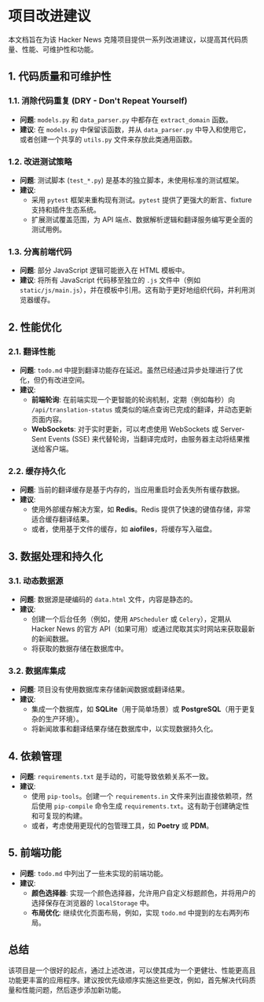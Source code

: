 # 项目改进建议

本文档旨在为该 Hacker News 克隆项目提供一系列改进建议，以提高其代码质量、性能、可维护性和功能。

## 1. 代码质量和可维护性

### 1.1. 消除代码重复 (DRY - Don't Repeat Yourself)

- **问题**: `models.py` 和 `data_parser.py` 中都存在 `extract_domain` 函数。
- **建议**: 在 `models.py` 中保留该函数，并从 `data_parser.py` 中导入和使用它，或者创建一个共享的 `utils.py` 文件来存放此类通用函数。

### 1.2. 改进测试策略

- **问题**: 测试脚本 (`test_*.py`) 是基本的独立脚本，未使用标准的测试框架。
- **建议**:
  - 采用 `pytest` 框架来重构现有测试。`pytest` 提供了更强大的断言、fixture 支持和插件生态系统。
  - 扩展测试覆盖范围，为 API 端点、数据解析逻辑和翻译服务编写更全面的测试用例。

### 1.3. 分离前端代码

- **问题**: 部分 JavaScript 逻辑可能嵌入在 HTML 模板中。
- **建议**: 将所有 JavaScript 代码移至独立的 `.js` 文件中（例如 `static/js/main.js`），并在模板中引用。这有助于更好地组织代码，并利用浏览器缓存。

## 2. 性能优化

### 2.1. 翻译性能

- **问题**: `todo.md` 中提到翻译功能存在延迟。虽然已经通过异步处理进行了优化，但仍有改进空间。
- **建议**:
  - **前端轮询**: 在前端实现一个更智能的轮询机制，定期（例如每秒）向 `/api/translation-status` 或类似的端点查询已完成的翻译，并动态更新页面内容。
  - **WebSockets**: 对于实时更新，可以考虑使用 WebSockets 或 Server-Sent Events (SSE) 来代替轮询，当翻译完成时，由服务器主动将结果推送给客户端。

### 2.2. 缓存持久化

- **问题**: 当前的翻译缓存是基于内存的，当应用重启时会丢失所有缓存数据。
- **建议**:
  - 使用外部缓存解决方案，如 **Redis**。Redis 提供了快速的键值存储，非常适合缓存翻译结果。
  - 或者，使用基于文件的缓存，如 **aiofiles**，将缓存写入磁盘。

## 3. 数据处理和持久化

### 3.1. 动态数据源

- **问题**: 数据源是硬编码的 `data.html` 文件，内容是静态的。
- **建议**:
  - 创建一个后台任务（例如，使用 `APScheduler` 或 `Celery`），定期从 Hacker News 的官方 API（如果可用）或通过爬取其实时网站来获取最新的新闻数据。
  - 将获取的数据存储在数据库中。

### 3.2. 数据库集成

- **问题**: 项目没有使用数据库来存储新闻数据或翻译结果。
- **建议**:
  - 集成一个数据库，如 **SQLite**（用于简单场景）或 **PostgreSQL**（用于更复杂的生产环境）。
  - 将新闻故事和翻译结果存储在数据库中，以实现数据持久化。

## 4. 依赖管理

- **问题**: `requirements.txt` 是手动的，可能导致依赖关系不一致。
- **建议**:
  - 使用 `pip-tools`。创建一个 `requirements.in` 文件来列出直接依赖项，然后使用 `pip-compile` 命令生成 `requirements.txt`。这有助于创建确定性和可复现的构建。
  - 或者，考虑使用更现代的包管理工具，如 **Poetry** 或 **PDM**。

## 5. 前端功能

- **问题**: `todo.md` 中列出了一些未实现的前端功能。
- **建议**:
  - **颜色选择器**: 实现一个颜色选择器，允许用户自定义标题颜色，并将用户的选择保存在浏览器的 `localStorage` 中。
  - **布局优化**: 继续优化页面布局，例如，实现 `todo.md` 中提到的左右两列布局。

## 总结

该项目是一个很好的起点，通过上述改进，可以使其成为一个更健壮、性能更高且功能更丰富的应用程序。建议按优先级顺序实施这些更改，例如，首先解决代码质量和性能问题，然后逐步添加新功能。
